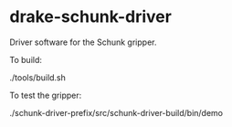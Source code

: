 # drake-schunk-driver
Driver software for the Schunk gripper.

To build:

  ./tools/build.sh

To test the gripper:

  ./schunk-driver-prefix/src/schunk-driver-build/bin/demo

